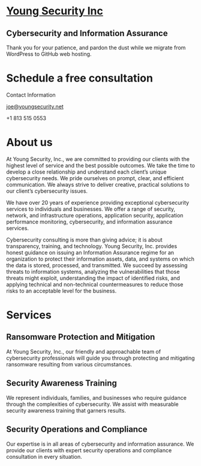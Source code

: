 # [Young Security Inc](https://youngsecurityinc.wordpress.com/)

## **Cybersecurity and Information Assurance**

Thank you for your patience, and pardon the dust while we migrate from WordPress to GitHub web hosting.

# Schedule a free consultation

Contact Information

joe@youngsecurity.net

+1 813 515 0553

# About us

At Young Security, Inc., we are committed to providing our clients with the highest level of service and the best possible outcomes. We take the time to develop a close relationship and understand each client’s unique cybersecurity needs. We pride ourselves on prompt, clear, and efficient communication. We always strive to deliver creative, practical solutions to our client’s cybersecurity issues.

We have over 20 years of experience providing exceptional cybersecurity services to individuals and businesses. We offer a range of security, network, and infrastructure operations, application security, application performance monitoring, cybersecurity, and information assurance services.

Cybersecurity consulting is more than giving advice; it is about transparency, training, and technology. Young Security, Inc. provides honest guidance on issuing an Information Assurance regime for an organization to protect their information assets, data, and systems on which the data is stored, processed, and transmitted. We succeed by assessing threats to information systems, analyzing the vulnerabilities that those threats might exploit, understanding the impact of identified risks, and applying technical and non-technical countermeasures to reduce those risks to an acceptable level for the business.

# Services

## **Ransomware Protection and Mitigation**

At Young Security, Inc., our friendly and approachable team of cybersecurity professionals will guide you through protecting and mitigating ransomware resulting from various circumstances.

## **Security Awareness Training**

We represent individuals, families, and businesses who require guidance through the complexities of cybersecurity. We assist with measurable security awareness training that garners results.

## **Security Operations and Compliance**

Our expertise is in all areas of cybersecurity and information assurance. We provide our clients with expert security operations and compliance consultation in every situation.

